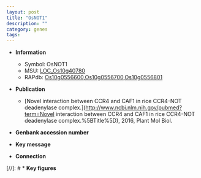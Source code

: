 ```yaml
---
layout: post
title: "OsNOT1"
description: ""
category: genes
tags: 
---
```


* **Information**  
    + Symbol: OsNOT1  
    + MSU: [LOC_Os10g40780](http://rice.plantbiology.msu.edu/cgi-bin/ORF_infopage.cgi?orf=LOC_Os10g40780)  
    + RAPdb: [Os10g0556600](http://rapdb.dna.affrc.go.jp/viewer/gbrowse_details/irgsp1?name=Os10g0556600),[Os10g0556700](http://rapdb.dna.affrc.go.jp/viewer/gbrowse_details/irgsp1?name=Os10g0556700),[Os10g0556801](http://rapdb.dna.affrc.go.jp/viewer/gbrowse_details/irgsp1?name=Os10g0556801)  

* **Publication**  
    + [Novel interaction between CCR4 and CAF1 in rice CCR4-NOT deadenylase complex.](http://www.ncbi.nlm.nih.gov/pubmed?term=Novel interaction between CCR4 and CAF1 in rice CCR4-NOT deadenylase complex.%5BTitle%5D), 2016, Plant Mol Biol.

* **Genbank accession number**  

* **Key message**  

* **Connection**  

[//]: # * **Key figures**  


